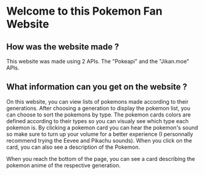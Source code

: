 # Welcome to this Pokemon Fan Website

## How was the website made ?

This website was made using 2 APIs. The "Pokeapi" and the "Jikan.moe" APIs.

## What information can you get on the website ?

On this website, you can view lists of pokemons made according to their generations. After choosing a generation to display the pokemon list, you can choose to sort the pokemons by type. The pokemon cards colors are defined according to their types so you can visualy see which type each pokemon is. By clicking a pokemon card you can hear the pokemon's sound so make sure to turn up your volume for a better experience (I personnally recommend trying the Eevee and Pikachu sounds). When you click on the card, you can also see a description of the Pokemon.

When you reach the bottom of the page, you can see a card describing the pokemon anime of the respective generation.
